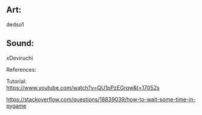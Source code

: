 
## Art:
dedso1

## Sound:  
xDeviruchi

References:  

Tutorial:  
https://www.youtube.com/watch?v=QU1pPzEGrqw&t=17052s

https://stackoverflow.com/questions/18839039/how-to-wait-some-time-in-pygame

